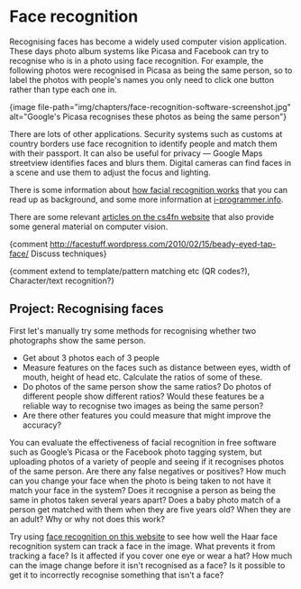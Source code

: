# Face recognition

Recognising faces has become a widely used computer vision application.
These days photo album systems like Picasa and Facebook can try to recognise who is in a photo using face recognition.
For example, the following photos were recognised in Picasa as being the same person, so to label the photos with people's names you only need to click one button rather than type each one in.

{image file-path="img/chapters/face-recognition-software-screenshot.jpg" alt="Google's Picasa recognises these photos as being the same person"}

There are lots of other applications.
Security systems such as customs at country borders use face recognition to identify people and match them with their passport.
It can also be useful for privacy — Google Maps streetview identifies faces and blurs them.
Digital cameras can find faces in a scene and use them to adjust the focus and lighting.

There is some information about [how facial recognition works](http://electronics.howstuffworks.com/gadgets/high-tech-gadgets/facial-recognition.htm) that you can read up as background, and some more information at [i-programmer.info](http://www.i-programmer.info/babbages-bag/1091-face-recognition.html).

There are some relevant [articles on the cs4fn website](http://www.cs4fn.org/vision/) that also provide some general material on computer vision.

{comment http://facestuff.wordpress.com/2010/02/15/beady-eyed-tap-face/ Discuss techniques}

{comment extend to template/pattern matching etc (QR codes?), Character/text recognition?}

## Project: Recognising faces

First let's manually try some methods for recognising whether two photographs show the same person.

- Get about 3 photos each of 3 people
- Measure features on the faces such as distance between eyes, width of mouth, height of head etc.
  Calculate the ratios of some of these.
- Do photos of the same person show the same ratios? Do photos of different people show different ratios?
  Would these features be a reliable way to recognise two images as being the same person?
- Are there other features you could measure that might improve the accuracy?

You can evaluate the effectiveness of facial recognition in free software such as Google’s Picasa or the Facebook photo tagging system, but uploading photos of a variety of people and seeing if it recognises photos of the same person.
Are there any false negatives or positives?
How much can you change your face when the photo is being taken to not have it match your face in the system?
Does it recognise a person as being the same in photos taken several years apart?
Does a baby photo match of a person get matched with them when they are five years old?
When they are an adult?
Why or why not does this work?

Try using [face recognition on this website](https://inspirit.github.com/jsfeat/sample_haar_face.html) to see how well the Haar face recognition system can track a face in the image.
What prevents it from tracking a face?
Is it affected if you cover one eye or wear a hat?
How much can the image change before it isn't recognised as a face?
Is it possible to get it to incorrectly recognise something that isn't a face?
